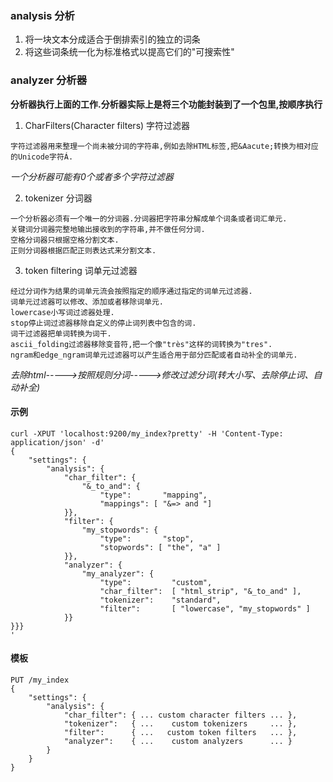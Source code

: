 ### analysis 分析
1. 将一块文本分成适合于倒排索引的独立的词条  
2. 将这些词条统一化为标准格式以提高它们的"可搜索性"

### analyzer 分析器
**分析器执行上面的工作.分析器实际上是将三个功能封装到了一个包里,按顺序执行**  
1. CharFilters(Character filters) 字符过滤器
```
字符过滤器用来整理一个尚未被分词的字符串,例如去除HTML标签,把&Aacute;转换为相对应的Unicode字符Á. 
```
*一个分析器可能有0个或者多个字符过滤器*  

2. tokenizer 分词器
```
一个分析器必须有一个唯一的分词器.分词器把字符串分解成单个词条或者词汇单元.
关键词分词器完整地输出接收到的字符串,并不做任何分词.
空格分词器只根据空格分割文本.
正则分词器根据匹配正则表达式来分割文本. 
```

3. token filtering 词单元过滤器
```
经过分词作为结果的词单元流会按照指定的顺序通过指定的词单元过滤器.
词单元过滤器可以修改、添加或者移除词单元.
lowercase小写词过滤器处理.
stop停止词过滤器移除自定义的停止词列表中包含的词.
词干过滤器把单词转换为词干.
ascii_folding过滤器移除变音符,把一个像"très"这样的词转换为"tres".
ngram和edge_ngram词单元过滤器可以产生适合用于部分匹配或者自动补全的词单元.
```

*去除html----->按照规则分词----->修改过滤分词(转大小写、去除停止词、自动补全)*




#### 示例
```
curl -XPUT 'localhost:9200/my_index?pretty' -H 'Content-Type: application/json' -d'
{
    "settings": {
        "analysis": {
            "char_filter": {
                "&_to_and": {
                    "type":       "mapping",
                    "mappings": [ "&=> and "]
            }},
            "filter": {
                "my_stopwords": {
                    "type":       "stop",
                    "stopwords": [ "the", "a" ]
            }},
            "analyzer": {
                "my_analyzer": {
                    "type":         "custom",
                    "char_filter":  [ "html_strip", "&_to_and" ],
                    "tokenizer":    "standard",
                    "filter":       [ "lowercase", "my_stopwords" ]
            }}
}}}
'
```

#### 模板
```
PUT /my_index
{
    "settings": {
        "analysis": {
            "char_filter": { ... custom character filters ... },
            "tokenizer":   { ...    custom tokenizers     ... },
            "filter":      { ...   custom token filters   ... },
            "analyzer":    { ...    custom analyzers      ... }
        }
    }
}
```